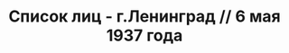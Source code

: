 ---
title: Список лиц - г.Ленинград // 6 мая 1937 года
description: РГАСПИ, ф.17, оп.171, дело 409, лист 123
images:
- /disk/pictures/v01/17-171-409-123.jpg
- /disk/pictures/v01/17-171-409-124.jpg
- /disk/pictures/v01/17-171-409-125.jpg
- /disk/pictures/v01/17-171-409-126.jpg
- /disk/pictures/v01/17-171-409-127.jpg
- /disk/pictures/v01/17-171-409-128.jpg
---